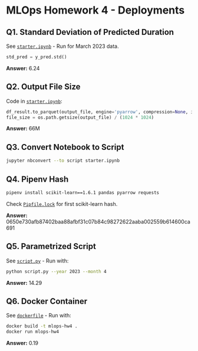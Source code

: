 # MLOps Homework 4 - Deployments

## Q1. Standard Deviation of Predicted Duration

See [`starter.ipynb`](starter.ipynb) - Run for March 2023 data.

```python
std_pred = y_pred.std()
```

**Answer:** 6.24

## Q2. Output File Size

Code in [`starter.ipynb`](starter.ipynb):

```python
df_result.to_parquet(output_file, engine='pyarrow', compression=None, index=False)
file_size = os.path.getsize(output_file) / (1024 * 1024)
```

**Answer:** 66M

## Q3. Convert Notebook to Script

```bash
jupyter nbconvert --to script starter.ipynb
```

## Q4. Pipenv Hash

```bash
pipenv install scikit-learn==1.6.1 pandas pyarrow requests
```

Check [`Pipfile.lock`](./mlops-hw4/Pipfile.lock) for first scikit-learn hash.

**Answer:** 0650e730afb87402baa88afbf31c07b84c98272622aaba002559b614600ca691

## Q5. Parametrized Script

See [`script.py`](script.py) - Run with:

```bash
python script.py --year 2023 --month 4
```

**Answer:** 14.29

## Q6. Docker Container

See [`dockerfile`](dockerfile) - Run with:

```bash
docker build -t mlops-hw4 .
docker run mlops-hw4
```

**Answer:** 0.19